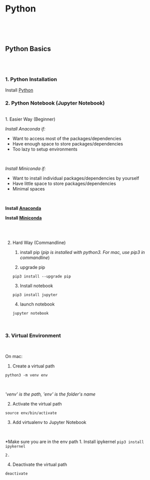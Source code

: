 # Python


<br /><br /><br />
## Python Basics
<br /><br />
### 1. Python Installation

Install [Python](https://www.python.org/downloads/)
<br />
### 2. Python Notebook (Jupyter Notebook)
<br />
1. Easier Way (Beginner)

*Install Anaconda if:*
* Want to access most of the packages/dependencies
* Have enough space to store packages/dependencies
* Too lazy to setup environments
<br />

*Install Miniconda if:*
* Want to install individual packages/dependencies by yourself
* Have little space to store packages/dependencies
* Minimal spaces
<br />

**Install [Anaconda](https://www.anaconda.com/)**

**Install [Miniconda](https://docs.conda.io/en/latest/miniconda.html)**

<br /><br />

2. Hard Way (Commandline)

	1. install pip (*pip is installed with python3. For mac, use pip3 in commandline*)

	2. upgrade pip
	```
	pip3 install --upgrade pip
	```

	3. Install notebook
	```
	pip3 install jupyter
	```

	4. launch notebook
	```
	jupyter notebook
	```
<br />

### 3. Virtual Environment
<br />

On mac:
<br />

1. Create a virtual path
```
python3 -m venv env
```
<br />

*'venv' is the path, 'env' is the folder's name*
<br />

2. Activate the virtual path

```
source env/bin/activate
```

3. Add virtualenv to Jupyter Notebook
<br />

*Make sure you are in the env path
	1. Install ipykernel
	```
	pip3 install ipykernel
	```

	2. 
4. Deactivate the virtual path

```
deactivate 
```

